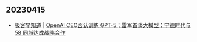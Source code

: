## 20230415
- [极客早知道](https://www.geekpark.net/column/74) | [OpenAI CEO否认训练 GPT-5；雷军首谈大模型；宁德时代与 58 同城达成战略合作](https://www.geekpark.net/news/317596)

